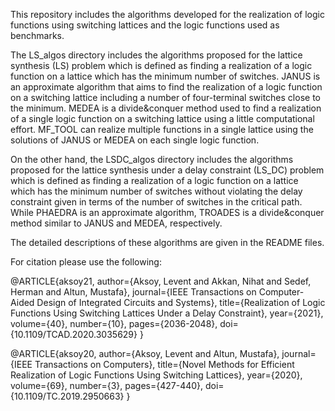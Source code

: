 This repository includes the algorithms developed for the realization of logic functions using switching lattices and the logic functions used as benchmarks. 

The LS_algos directory includes the algorithms proposed for the lattice synthesis (LS) problem which is defined as finding a realization of a logic function on a lattice which has the minimum number of switches. JANUS is an approximate algorithm that aims to find the realization of a logic function on a switching lattice including a number of four-terminal switches close to the minimum. MEDEA is a divide&conquer method used to find a realization of a single logic function on a switching lattice using a little computational effort. MF_TOOL can realize multiple functions in a single lattice using the solutions of JANUS or MEDEA on each single logic function.

On the other hand, the LSDC_algos directory includes the algorithms proposed for the lattice synthesis under a delay constraint (LS_DC) problem which is defined as finding a realization of a logic function on a lattice which has the minimum number of switches without violating the delay constraint given in terms of the number of switches in the critical path. While PHAEDRA is an approximate algorithm, TROADES is a divide&conquer method similar to JANUS and MEDEA, respectively.

The detailed descriptions of these algorithms are given in the README files.

For citation please use the following:

@ARTICLE{aksoy21,
  author={Aksoy, Levent and Akkan, Nihat and Sedef, Herman and Altun, Mustafa},
  journal={IEEE Transactions on Computer-Aided Design of Integrated Circuits and Systems}, 
  title={Realization of Logic Functions Using Switching Lattices Under a Delay Constraint}, 
  year={2021},
  volume={40},
  number={10},
  pages={2036-2048},
  doi={10.1109/TCAD.2020.3035629}
}

@ARTICLE{aksoy20,
  author={Aksoy, Levent and Altun, Mustafa},
  journal={IEEE Transactions on Computers}, 
  title={Novel Methods for Efficient Realization of Logic Functions Using Switching Lattices}, 
  year={2020},
  volume={69},
  number={3},
  pages={427-440},
  doi={10.1109/TC.2019.2950663}
}
